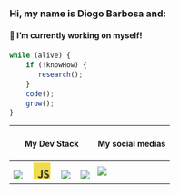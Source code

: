 ### Hi, my name is Diogo Barbosa and:
<h4>🔭 I’m currently working on myself!</h4></th>

```javascript
while (alive) {
    if (!knowHow) {
       research();
    }
    code();
    grow();
}
```


<table>
  <thead>
    <tr>
      <th><h4>My Dev Stack</h4></th>
      <th><h4>My social medias</h4></th>
    </tr>
  </thead>
  <tbody>
    <tr>
      <td>
        <img src="https://cdn.iconscout.com/icon/free/png-512/node-js-1174925.png" width="30"/> &nbsp; &nbsp; <img src="https://raw.githubusercontent.com/voodootikigod/logo.js/master/js.png" width="30"/>  &nbsp; &nbsp; <img src="https://img.icons8.com/color/452/mongodb.png" width="30"/> &nbsp; &nbsp; <img src="https://cdn3.iconfinder.com/data/icons/logos-and-brands-adobe/512/267_Python-512.png" width="30"/>
      </td>
      <td>
        <a href="https://www.linkedin.com/in/dbarbosadev/"> <img src="https://image.flaticon.com/icons/png/512/174/174857.png" width="30"/></a>
      </td>
    </tr>
  </tbody>
</table>










<!--
**DBarbosaDev/DBarbosaDev** is a ✨ _special_ ✨ repository because its `README.md` (this file) appears on your GitHub profile.

Here are some ideas to get you started:

- 🔭 I’m currently working on ...
- 🌱 I’m currently learning ...
- 👯 I’m looking to collaborate on ...
- 🤔 I’m looking for help with ...
- 💬 Ask me about ...
- 📫 How to reach me: ...
- 😄 Pronouns: ...
- ⚡ Fun fact: ...
-->
